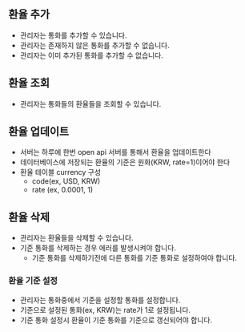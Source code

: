 
## 환율 추가
- 관리자는 통화를 추가할 수 있습니다.
- 관리자는 존재하지 않은 통화를 추가할 수 없습니다.
- 관리자는 이미 추가된 통화를 추가할 수 없습니다.

## 환율 조회
- 관리자는 통화들의 환율들을 조회할 수 있습니다.

## 환율 업데이트
- 서버는 하루에 한번 open api 서버를 통해서 환율을 업데이트한다
- 데이터베이스에 저장되는 환율의 기준은 원화(KRW, rate=1)이어야 한다
- 환율 테이블 currency 구성
	- code(ex, USD, KRW)
	- rate (ex, 0.0001, 1)

## 환율 삭제
- 관리자는 환율들을 삭제할 수 있습니다.
- 기준 통화를 삭제하는 경우 에러를 발생시켜야 합니다.
	- 기준 통화를 삭제하기전에 다른 통화를 기준 통화로 설정하여야 합니다.

### 환율 기준 설정
- 관리자는 통화중에서 기준을 설정할 통화를 설정합니다.
- 기준으로 설정된 통화(ex, KRW)는 rate가 1로 설정됩니다.
- 기준 통화 설정시 환율이 기준 통화를 기준으로 갱신되어야 합니다.